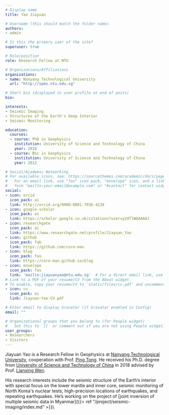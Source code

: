 ```yaml
---
# Display name
title: Yao Jiayuan

# Username (this should match the folder name)
authors:
- admin

# Is this the primary user of the site?
superuser: true

# Role/position
role: Research Fellow at NTU

# Organizations/Affiliations
organizations:
- name: Nanyang Technological University
  url: "http://spms.ntu.edu.sg"

# Short bio (displayed in user profile at end of posts)
bio:

interests:
- Seismic Imaging
- Structures of the Earth's Deep Interior
- Seismic Monitoring

education:
  courses:
  - course: PhD in Geophysics
    institution: University of Science and Technology of China
    year: 2018
  - course: BSc in Geophysics
    institution: University of Science and Technology of China
    year: 2012

# Social/Academic Networking
# For available icons, see: https://sourcethemes.com/academic/docs/page-builder/#icons
#   For an email link, use "fas" icon pack, "envelope" icon, and a link in the
#   form "mailto:your-email@example.com" or "#contact" for contact widget.
social:
- icon: orcid
  icon_pack: ai
  link: http://orcid.org/0000-0001-7036-4238
- icon: google-scholar
  icon_pack: ai
  link: https://scholar.google.co.uk/citations?user=y24TlWQAAAAJ
- icon: researchgate
  icon_pack: ai
  link: https://www.researchgate.net/profile/Jiayuan_Yao
- icon: github
  icon_pack: fab
  link: https://github.com/core-man
- icon: blog
  icon_pack: fas
  link: https://core-man.github.io/blog
- icon: envelope
  icon_pack: fas
  link: 'mailto:jiayuanyao@ntu.edu.sg'  # For a direct email link, use "mailto:test@example.org".
# Link to a PDF of your resume/CV from the About widget.
# To enable, copy your resume/CV to `static/files/cv.pdf` and uncomment the lines below.
- icon: cv
  icon_pack: ai
  link: Jiayuan-Yao-CV.pdf

# Enter email to display Gravatar (if Gravatar enabled in Config)
email: ""

# Organizational groups that you belong to (for People widget)
#   Set this to `[]` or comment out if you are not using People widget.
user_groups:
- Researchers
- Visitors
---
```


Jiayuan Yao is a Research Fellow in Geophysics at [Nanyang Technological University](http://spms.ntu.edu.sg), cooperation with Prof. [Ping Tong](http://www.ntu.edu.sg/home/tongping). He received his Ph.D. degree from [University of Science and Technology of China](http://en.ustc.edu.cn) in 2018 advised by Prof. [Lianxing Wen](http://geophysics.geo.sunysb.edu/wen).

His research interests include the seismic structure of the Earth’s interior with special focus on the lower mantle and inner core, seismic monitoring of North Korea's nuclear tests, high-precision locations of earthquakes, and repeating earthquakes. He’s working on the project of [joint inversion of multiple seismic data in Myanmar]({{< ref "/project/seismic-imaging/index.md" >}}).

